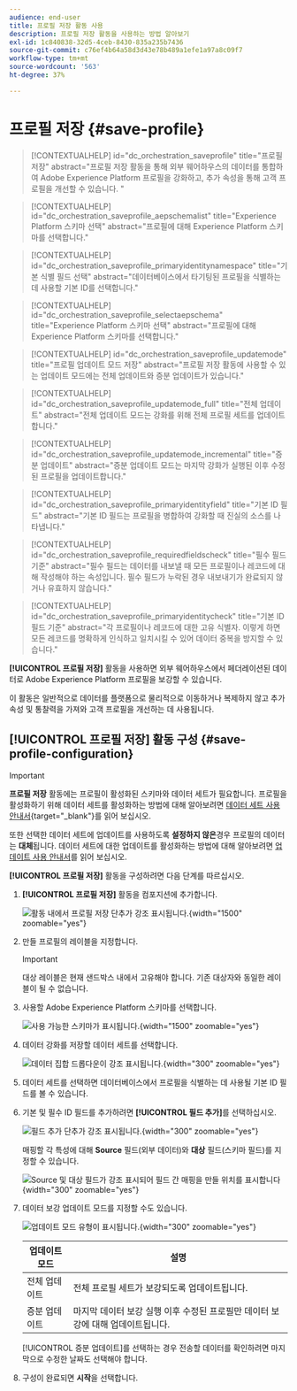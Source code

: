 ```yaml
---
audience: end-user
title: 프로필 저장 활동 사용
description: 프로필 저장 활동을 사용하는 방법 알아보기
exl-id: 1c840838-32d5-4ceb-8430-835a235b7436
source-git-commit: c76ef4b64a58d3d43e78b489a1efe1a97a8c09f7
workflow-type: tm+mt
source-wordcount: '563'
ht-degree: 37%

---
```


# 프로필 저장 {#save-profile}

>[!CONTEXTUALHELP]
>id="dc_orchestration_saveprofile"
>title="프로필 저장"
>abstract="프로필 저장 활동을 통해 외부 웨어하우스의 데이터를 통합하여 Adobe Experience Platform 프로필을 강화하고, 추가 속성을 통해 고객 프로필을 개선할 수 있습니다. "

>[!CONTEXTUALHELP]
>id="dc_orchestration_saveprofile_aepschemalist"
>title="Experience Platform 스키마 선택"
>abstract="프로필에 대해 Experience Platform 스키마를 선택합니다."

>[!CONTEXTUALHELP]
>id="dc_orchestration_saveprofile_primaryidentitynamespace"
>title="기본 식별 필드 선택"
>abstract="데이터베이스에서 타기팅된 프로필을 식별하는 데 사용할 기본 ID를 선택합니다."

>[!CONTEXTUALHELP]
>id="dc_orchestration_saveprofile_selectaepschema"
>title="Experience Platform 스키마 선택"
>abstract="프로필에 대해 Experience Platform 스키마를 선택합니다."

>[!CONTEXTUALHELP]
>id="dc_orchestration_saveprofile_updatemode"
>title="프로필 업데이트 모드 저장"
>abstract="프로필 저장 활동에 사용할 수 있는 업데이트 모드에는 전체 업데이트와 증분 업데이트가 있습니다."

>[!CONTEXTUALHELP]
>id="dc_orchestration_saveprofile_updatemode_full"
>title="전체 업데이트"
>abstract="전체 업데이트 모드는 강화를 위해 전체 프로필 세트를 업데이트합니다."

>[!CONTEXTUALHELP]
>id="dc_orchestration_saveprofile_updatemode_incremental"
>title="증분 업데이트"
>abstract="증분 업데이트 모드는 마지막 강화가 실행된 이후 수정된 프로필을 업데이트합니다."

>[!CONTEXTUALHELP]
>id="dc_orchestration_saveprofile_primaryidentityfield"
>title="기본 ID 필드"
>abstract="기본 ID 필드는 프로필을 병합하여 강화할 때 진실의 소스를 나타냅니다."

>[!CONTEXTUALHELP]
>id="dc_orchestration_saveprofile_requiredfieldscheck"
>title="필수 필드 기준"
>abstract="필수 필드는 데이터를 내보낼 때 모든 프로필이나 레코드에 대해 작성해야 하는 속성입니다. 필수 필드가 누락된 경우 내보내기가 완료되지 않거나 유효하지 않습니다."

>[!CONTEXTUALHELP]
>id="dc_orchestration_saveprofile_primaryidentitycheck"
>title="기본 ID 필드 기준"
>abstract="각 프로필이나 레코드에 대한 고유 식별자. 이렇게 하면 모든 레코드를 명확하게 인식하고 일치시킬 수 있어 데이터 중복을 방지할 수 있습니다."

**[!UICONTROL 프로필 저장]** 활동을 사용하면 외부 웨어하우스에서 페더레이션된 데이터로 Adobe Experience Platform 프로필을 보강할 수 있습니다.

이 활동은 일반적으로 데이터를 플랫폼으로 물리적으로 이동하거나 복제하지 않고 추가 속성 및 통찰력을 가져와 고객 프로필을 개선하는 데 사용됩니다.

## [!UICONTROL 프로필 저장] 활동 구성 {#save-profile-configuration}

>[!IMPORTANT]
>
>**프로필 저장** 활동에는 프로필이 활성화된 스키마와 데이터 세트가 필요합니다. 프로필을 활성화하기 위해 데이터 세트를 활성화하는 방법에 대해 알아보려면 [데이터 세트 사용 안내서](https://experienceleague.adobe.com/en/docs/experience-platform/catalog/datasets/user-guide#enable-profile){target="_blank"}를 읽어 보십시오.
>
>또한 선택한 데이터 세트에 업데이트를 사용하도록 **설정하지 않은**&#x200B;경우 프로필의 데이터는 **대체**&#x200B;됩니다. 데이터 세트에 대한 업데이트를 활성화하는 방법에 대해 알아보려면 [업데이트 사용 안내서](https://experienceleague.adobe.com/en/docs/experience-platform/catalog/datasets/enable-upsert)를 읽어 보십시오.

**[!UICONTROL 프로필 저장]** 활동을 구성하려면 다음 단계를 따르십시오.

1. **[!UICONTROL 프로필 저장]** 활동을 컴포지션에 추가합니다.

   ![활동 내에서 프로필 저장 단추가 강조 표시됩니다.](../assets/save-profiles/save-profiles.png){width="1500" zoomable="yes"}

1. 만들 프로필의 레이블을 지정합니다.

   >[!IMPORTANT]
   >
   >대상 레이블은 현재 샌드박스 내에서 고유해야 합니다. 기존 대상자와 동일한 레이블이 될 수 없습니다.

1. 사용할 Adobe Experience Platform 스키마를 선택합니다.

   ![사용 가능한 스키마가 표시됩니다.](../assets/save-profiles/select-schema.png){width="1500" zoomable="yes"}

1. 데이터 강화를 저장할 데이터 세트를 선택합니다.

   ![데이터 집합 드롭다운이 강조 표시됩니다.](../assets/save-profiles/select-dataset.png){width="300" zoomable="yes"}

1. 데이터 세트를 선택하면 데이터베이스에서 프로필을 식별하는 데 사용될 기본 ID 필드를 볼 수 있습니다.

1. 기본 및 필수 ID 필드를 추가하려면 **[!UICONTROL 필드 추가]**&#x200B;를 선택하십시오.

   ![필드 추가 단추가 강조 표시됩니다.](../assets/save-profiles/add-fields.png){width="300" zoomable="yes"}

   매핑할 각 특성에 대해 **Source** 필드(외부 데이터)와 **대상** 필드(스키마 필드)를 지정할 수 있습니다.

   ![Source 및 대상 필드가 강조 표시되어 필드 간 매핑을 만들 위치를 표시합니다](../assets/save-profiles/specify-mapping.png){width="300" zoomable="yes"}

1. 데이터 보강 업데이트 모드를 지정할 수도 있습니다.

   ![업데이트 모드 유형이 표시됩니다.](../assets/save-profiles/select-update-mode.png){width="300" zoomable="yes"}

   | 업데이트 모드 | 설명 |
   | ----------- | ----------- |
   | 전체 업데이트 | 전체 프로필 세트가 보강되도록 업데이트됩니다. |
   | 증분 업데이트 | 마지막 데이터 보강 실행 이후 수정된 프로필만 데이터 보강에 대해 업데이트됩니다. |

   [!UICONTROL 증분 업데이트]를 선택하는 경우 전송할 데이터를 확인하려면 마지막으로 수정한 날짜도 선택해야 합니다.

1. 구성이 완료되면 **시작**&#x200B;을 선택합니다.

